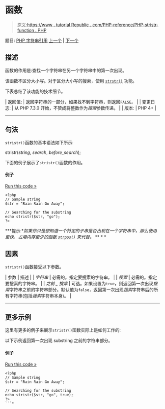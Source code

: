 # 函数

> 原文:[https://www . tutorial Republic . com/PHP-reference/PHP-stristr-function . PHP](https://www.tutorialrepublic.com/php-reference/php-stristr-function.php)

题目: [PHP 字符串引用](php-string-functions.php) [上一个](php-stripos-function.php) | [下一个](php-strlen-function.php)

## 描述

函数的作用是:查找一个字符串在另一个字符串中的第一次出现。

该函数不区分大小写。对于区分大小写的搜索，使用 [`strstr()`](php-strstr-function.php) 功能。

下表总结了该功能的技术细节。

| 返回值: | 返回字符串的一部分，如果找不到字符串，则返回`FALSE`。 |
| 变更日志: | 从 PHP 7.3.0 开始，不赞成将整数作为*搜索*参数传递。 |
| 版本: | PHP 4+ |

* * *

## 句法

`stristr()`函数的基本语法如下所示:

stristr(*string*, *search*, *before_search*);

下面的例子展示了`stristr()`函数的作用。

#### 例子

[Run this code »](../codelab.php?topic=php&file=case-insensitive-strstr "Run this code to view the output")

```
<?php
// Sample string
$str = "Rain Rain Go Away";

// Searching for the substring
echo stristr($str, "go");
?>
```

 ***提示:**如果你只是想知道一个特定的子串是否出现在一个字符串中，那么使用更快、占用内存更少的函数 [`strpos()`](php-strpos-function.php) 来代替。*  ** * *

## 因素

`stristr()`函数接受以下参数。

| 参数 | 描述 |
| *字符串* | 必需的。指定要搜索的字符串。 |
| *搜索* | 必需的。指定要搜索的字符串。 |
| *之前 _ 搜索* | 可选。如果设置为`true`，则返回第一次出现*搜索*字符串之前的字符串部分。默认值为`false`，返回第一次出现*搜索*字符串后的所有字符串(包括*搜索*字符串本身)。 |

* * *

## 更多示例

这里有更多的例子来展示`stristr()`函数实际上是如何工作的:

以下示例返回第一次出现 substring 之前的字符串部分。

#### 例子

[Run this code »](../codelab.php?topic=php&file=return-part-of-string-before-matching-point "Run this code to view the output")

```
<?php
// Sample string
$str = "Rain Rain Go Away";

// Searching for the substring
echo stristr($str, "go", true);
?>
```*